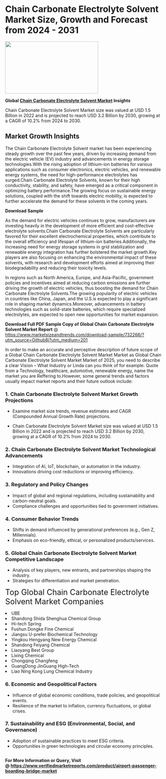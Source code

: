 <H1>Chain Carbonate Electrolyte Solvent Market Size, Growth and Forecast from 2024 - 2031</H1><img class="aligncenter size-medium wp-image-584254" src="https://thirdeyenews.in/wp-content/uploads/2024/09/Global-Market-Research-300x168.jpeg" alt="" width="300" height="168" /><p><strong>Global&nbsp;<a href="https://www.marketsizeandtrends.com/download-sample/732266/?utm_source=Github8j?utm_medium=201">Chain Carbonate Electrolyte Solvent Market</a> Insights</strong></p><p>Chain Carbonate Electrolyte Solvent Market size was valued at USD 1.5 Billion in 2022 and is projected to reach USD 3.2 Billion by 2030, growing at a CAGR of 10.2% from 2024 to 2030.</p><p><h2>Market Growth Insights</h2> <p>The Chain Carbonate Electrolyte Solvent market has been experiencing steady growth over the past few years, driven by increasing demand from the electric vehicle (EV) industry and advancements in energy storage technologies.With the rising adoption of lithium-ion batteries for various applications such as consumer electronics, electric vehicles, and renewable energy systems, the need for high-performance electrolytes has surged.Chain Carbonate Electrolyte Solvents, known for their high conductivity, stability, and safety, have emerged as a critical component in optimizing battery performance.The growing focus on sustainable energy solutions, coupled with the shift towards electric mobility, is expected to further accelerate the demand for these solvents in the coming years.</p> <p><strong>Download Sample</strong></p> <p>As the demand for electric vehicles continues to grow, manufacturers are investing heavily in the development of more efficient and cost-effective electrolyte solvents.Chain Carbonate Electrolyte Solvents are particularly favored for their excellent electrochemical properties, which contribute to the overall efficiency and lifespan of lithium-ion batteries.Additionally, the increasing need for energy storage systems in grid stabilization and renewable energy integration has further bolstered the market growth.Key players are also focusing on enhancing the environmental impact of these solvents, with research and development efforts aimed at improving their biodegradability and reducing their toxicity levels.</p> <p>In regions such as North America, Europe, and Asia-Pacific, government policies and incentives aimed at reducing carbon emissions are further driving the growth of electric vehicles, thus boosting the demand for Chain Carbonate Electrolyte Solvents.The growing popularity of electric vehicles in countries like China, Japan, and the U.S.is expected to play a significant role in shaping market dynamics.Moreover, advancements in battery technologies such as solid-state batteries, which require specialized electrolytes, are expected to open new opportunities for market expansion.</p> <p><span class=""><strong>Download Full PDF Sample Copy of Global Chain Carbonate Electrolyte Solvent Market Report</strong> @ <a href="https://www.marketsizeandtrends.com/download-sample/732266/?utm_source=Github8j?utm_medium=201" target="_blank">https://www.marketsizeandtrends.com/download-sample/732266/?utm_source=Github8j?utm_medium=201</a></span></p><p>In order to make an accurate and perceptive description of future scope of a Global&nbsp;Chain Carbonate Electrolyte Solvent Market Market as Global&nbsp;Chain Carbonate Electrolyte Solvent Market Market of 2025, you need to describe a clear Vision &ndash; What Industry or Linda can you think of for example: Quote from a Technology, healthcare, automotive, renewable energy, name the market you are Reffering to.However, some general trends and factors usually impact market reports and their future outlook include:</p><h3>1.&nbsp;<strong>Chain Carbonate Electrolyte Solvent Market Growth Projections</strong></h3><ul><li>Examine market size trends, revenue estimates and CAGR (Compounded Annual Growth Rate) projections.</li><li><p>Chain Carbonate Electrolyte Solvent Market size was valued at USD 1.5 Billion in 2022 and is projected to reach USD 3.2 Billion by 2030, growing at a CAGR of 10.2% from 2024 to 2030.</p></li></ul><h3>2.&nbsp;<strong>Chain Carbonate Electrolyte Solvent Market Technological Advancements</strong></h3><ul><li>Integration of AI, IoT, blockchain, or automation in the industry.</li><li>Innovations driving cost reductions or improving efficiency.</li></ul><h3>3.&nbsp;<strong>Regulatory and Policy Changes</strong></h3><ul><li>Impact of global and regional regulations, including sustainability and carbon-neutral goals.</li><li>Compliance challenges and opportunities tied to government initiatives.</li></ul><h3>4.&nbsp;<strong>Consumer Behavior Trends</strong></h3><ul><li>Shifts in demand influenced by generational preferences (e.g., Gen Z, Millennials).</li><li>Emphasis on eco-friendly, ethical, or personalized products/services.</li></ul><h3>5.&nbsp;<strong>Global Chain Carbonate Electrolyte Solvent Market Competitive Landscape</strong></h3><ul><li>Analysis of key players, new entrants, and partnerships shaping the industry.</li><li>Strategies for differentiation and market penetration.</li></ul><p data-pm-slice="1 1 []"><span style="color: inherit; font-family: inherit; font-size: 25px;">Top Global Chain Carbonate Electrolyte Solvent Market Companies</span></p><div class="" data-test-id=""><p><li>UBE</li><li> Shandong Shida Shenghua Chemical Group</li><li> Hi-tech Spring</li><li> Fushun Dongke Fine Chemical</li><li> Jiangsu U-prefer Biochemical Technology</li><li> Yingkou Hengyang New Energy Chemical</li><li> Shandong Feiyang Chemical</li><li> Liaoyang Best Group</li><li> Lixing Chemical</li><li> Chongqing Changfeng</li><li> GuangDong JinGuang High-Tech</li><li> Liao Ning Kong Lung Chemical Industry</li></p></div><h3>6.&nbsp;<strong>Economic and Geopolitical Factors</strong></h3><ul><li>Influence of global economic conditions, trade policies, and geopolitical events.</li><li>Resilience of the market to inflation, currency fluctuations, or global crises.</li></ul><h3>7.&nbsp;<strong>Sustainability and ESG (Environmental, Social, and Governance)</strong></h3><ul><li>Adoption of sustainable practices to meet ESG criteria.</li><li>Opportunities in green technologies and circular economy principles.</li></ul><h2><strong style="font-size: 14px;">For More Information or Query, Visit @&nbsp;</strong><a style="background-color: #ffffff; font-size: 14px;" href="https://www.marketsizeandtrends.com/report/chain-carbonate-electrolyte-solvent-market/" target="_blank">https://www.verifiedmarketreports.com/product/airport-passenger-boarding-bridge-market</a></h2>